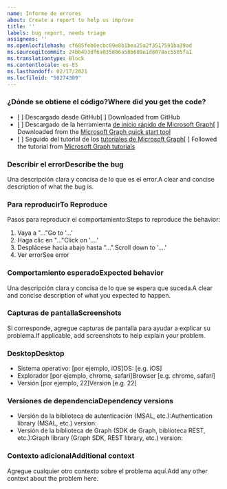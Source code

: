 ```yaml
---
name: Informe de errores
about: Create a report to help us improve
title: ''
labels: bug report, needs triage
assignees: ''
ms.openlocfilehash: cf685feb0ecbc09e8b1bea25a2f3517591ba39ad
ms.sourcegitcommit: 24bb4b3df6a035806a58b609e1d8078ac5505fa1
ms.translationtype: Block
ms.contentlocale: es-ES
ms.lasthandoff: 02/17/2021
ms.locfileid: "50274309"
---
```

### <a name="where-did-you-get-the-code"></a><span data-ttu-id="24df5-102">¿Dónde se obtiene el código?</span><span class="sxs-lookup"><span data-stu-id="24df5-102">Where did you get the code?</span></span>

- <span data-ttu-id="24df5-103">[ ] Descargado desde GitHub</span><span class="sxs-lookup"><span data-stu-id="24df5-103">[ ] Downloaded from GitHub</span></span>
- <span data-ttu-id="24df5-104">[ ] Descargado de la herramienta [de inicio rápido de Microsoft Graph](https://developer.microsoft.com/graph/quick-start)</span><span class="sxs-lookup"><span data-stu-id="24df5-104">[ ] Downloaded from the [Microsoft Graph quick start tool](https://developer.microsoft.com/graph/quick-start)</span></span>
- <span data-ttu-id="24df5-105">[ ] Seguido del tutorial de los [tutoriales de Microsoft Graph](https://docs.microsoft.com/graph/tutorials)</span><span class="sxs-lookup"><span data-stu-id="24df5-105">[ ] Followed the tutorial from [Microsoft Graph tutorials](https://docs.microsoft.com/graph/tutorials)</span></span>

### <a name="describe-the-bug"></a><span data-ttu-id="24df5-106">Describir el error</span><span class="sxs-lookup"><span data-stu-id="24df5-106">Describe the bug</span></span>

<span data-ttu-id="24df5-107">Una descripción clara y concisa de lo que es el error.</span><span class="sxs-lookup"><span data-stu-id="24df5-107">A clear and concise description of what the bug is.</span></span>

### <a name="to-reproduce"></a><span data-ttu-id="24df5-108">Para reproducir</span><span class="sxs-lookup"><span data-stu-id="24df5-108">To Reproduce</span></span>

<span data-ttu-id="24df5-109">Pasos para reproducir el comportamiento:</span><span class="sxs-lookup"><span data-stu-id="24df5-109">Steps to reproduce the behavior:</span></span>

1. <span data-ttu-id="24df5-110">Vaya a "..."</span><span class="sxs-lookup"><span data-stu-id="24df5-110">Go to '...'</span></span>
1. <span data-ttu-id="24df5-111">Haga clic en "..."</span><span class="sxs-lookup"><span data-stu-id="24df5-111">Click on '....'</span></span>
1. <span data-ttu-id="24df5-112">Desplácese hacia abajo hasta "...".</span><span class="sxs-lookup"><span data-stu-id="24df5-112">Scroll down to '....'</span></span>
1. <span data-ttu-id="24df5-113">Ver error</span><span class="sxs-lookup"><span data-stu-id="24df5-113">See error</span></span>

### <a name="expected-behavior"></a><span data-ttu-id="24df5-114">Comportamiento esperado</span><span class="sxs-lookup"><span data-stu-id="24df5-114">Expected behavior</span></span>

<span data-ttu-id="24df5-115">Una descripción clara y concisa de lo que se espera que suceda.</span><span class="sxs-lookup"><span data-stu-id="24df5-115">A clear and concise description of what you expected to happen.</span></span>

### <a name="screenshots"></a><span data-ttu-id="24df5-116">Capturas de pantalla</span><span class="sxs-lookup"><span data-stu-id="24df5-116">Screenshots</span></span>

<span data-ttu-id="24df5-117">Si corresponde, agregue capturas de pantalla para ayudar a explicar su problema.</span><span class="sxs-lookup"><span data-stu-id="24df5-117">If applicable, add screenshots to help explain your problem.</span></span>

### <a name="desktop"></a><span data-ttu-id="24df5-118">Desktop</span><span class="sxs-lookup"><span data-stu-id="24df5-118">Desktop</span></span>

- <span data-ttu-id="24df5-119">Sistema operativo: [por ejemplo, iOS]</span><span class="sxs-lookup"><span data-stu-id="24df5-119">OS: [e.g. iOS]</span></span>
- <span data-ttu-id="24df5-120">Explorador [por ejemplo, chrome, safari]</span><span class="sxs-lookup"><span data-stu-id="24df5-120">Browser [e.g. chrome, safari]</span></span>
- <span data-ttu-id="24df5-121">Versión [por ejemplo, 22]</span><span class="sxs-lookup"><span data-stu-id="24df5-121">Version [e.g. 22]</span></span>

### <a name="dependency-versions"></a><span data-ttu-id="24df5-122">Versiones de dependencia</span><span class="sxs-lookup"><span data-stu-id="24df5-122">Dependency versions</span></span>

- <span data-ttu-id="24df5-123">Versión de la biblioteca de autenticación (MSAL, etc.):</span><span class="sxs-lookup"><span data-stu-id="24df5-123">Authentication library (MSAL, etc.) version:</span></span>
- <span data-ttu-id="24df5-124">Versión de la biblioteca de Graph (SDK de Graph, biblioteca REST, etc.):</span><span class="sxs-lookup"><span data-stu-id="24df5-124">Graph library (Graph SDK, REST library, etc.) version:</span></span>

### <a name="additional-context"></a><span data-ttu-id="24df5-125">Contexto adicional</span><span class="sxs-lookup"><span data-stu-id="24df5-125">Additional context</span></span>

<span data-ttu-id="24df5-126">Agregue cualquier otro contexto sobre el problema aquí.</span><span class="sxs-lookup"><span data-stu-id="24df5-126">Add any other context about the problem here.</span></span>
